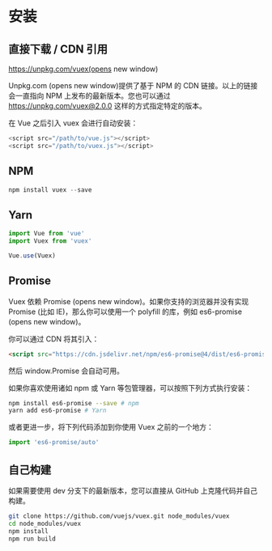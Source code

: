 # 安装
## 直接下载 / CDN 引用

https://unpkg.com/vuex(opens new window)

Unpkg.com (opens new window)提供了基于 NPM 的 CDN 链接。以上的链接会一直指向 NPM 上发布的最新版本。您也可以通过 https://unpkg.com/vuex@2.0.0 这样的方式指定特定的版本。

在 Vue 之后引入 vuex 会进行自动安装：

```js
<script src="/path/to/vue.js"></script>
<script src="/path/to/vuex.js"></script>
```

## NPM
```js
npm install vuex --save
```

## Yarn
```js
import Vue from 'vue'
import Vuex from 'vuex'

Vue.use(Vuex)
```

## Promise

Vuex 依赖 Promise (opens new window)。如果你支持的浏览器并没有实现 Promise (比如 IE)，那么你可以使用一个 polyfill 的库，例如 es6-promise (opens new window)。

你可以通过 CDN 将其引入：

```html 
<script src="https://cdn.jsdelivr.net/npm/es6-promise@4/dist/es6-promise.auto.js"></script>

```

然后 window.Promise 会自动可用。

如果你喜欢使用诸如 npm 或 Yarn 等包管理器，可以按照下列方式执行安装：

```sh
npm install es6-promise --save # npm
yarn add es6-promise # Yarn

```

或者更进一步，将下列代码添加到你使用 Vuex 之前的一个地方：

```js
import 'es6-promise/auto'
```

## 自己构建

如果需要使用 dev 分支下的最新版本，您可以直接从 GitHub 上克隆代码并自己构建。

```sh
git clone https://github.com/vuejs/vuex.git node_modules/vuex
cd node_modules/vuex
npm install
npm run build
```

